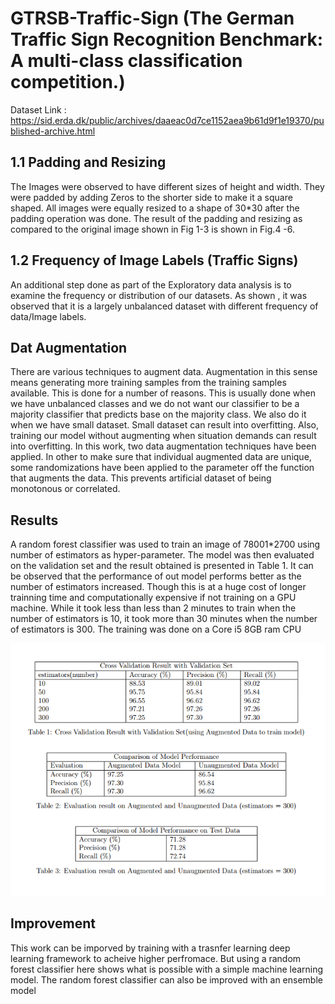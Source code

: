 # GTRSB-Traffic-Sign (The German Traffic Sign Recognition Benchmark: A multi-class classification competition.)

Dataset Link : https://sid.erda.dk/public/archives/daaeac0d7ce1152aea9b61d9f1e19370/published-archive.html

## 1.1 Padding and Resizing
The Images were observed to have different sizes of height and width. They were padded by
adding Zeros to the shorter side to make it a square shaped. All images were equally resized
to a shape of 30*30 after the padding operation was done. The result of the padding and
resizing as compared to the original image shown in Fig 1-3 is shown in Fig.4 -6.
## 1.2 Frequency of Image Labels (Traffic Signs)
An additional step done as part of the Exploratory data analysis is to examine the frequency
or distribution of our datasets. As shown , it was observed that it is a largely unbalanced
dataset with different frequency of data/Image labels. 

## Dat Augmentation 
There are various techniques to augment data. Augmentation in this sense means generating more training samples from the training samples available. This is done for a number
of reasons. This is usually done when we have unbalanced classes and we do not want our
classifier to be a majority classifier that predicts base on the majority class. We also do it
when we have small dataset. Small dataset can result into overfitting. Also, training our
model without augmenting when situation demands can result into overfitting. In this work,
two data augmentation techniques have been applied. In other to make sure that individual
augmented data are unique, some randomizations have been applied to the parameter off
the function that augments the data. This prevents artificial dataset of being monotonous
or correlated.


## Results
A random forest classifier was used to train an image of 78001*2700 using number of estimators as hyper-parameter. The model was then evaluated on the validation set and the
result obtained is presented in Table 1. It can be observed that the performance of out
model performs better as the number of estimators increased. Though this is at a huge cost
of longer trainning time and computationally expensive if not training on a GPU machine.
While it took less than less than 2 minutes to train when the number of estimators is 10, it
took more than 30 minutes when the number of estimators is 300. The training was done
on a Core i5 8GB ram CPU

![alt text](https://github.com/jimohafeezco/GTRSB-Traffic-Sign/blob/master/result.png)

## Improvement

This work can be imporved by training with a trasnfer learning deep learning framework to acheive higher perfromace. But using a random forest classifier here shows what is possible with a simple machine learning model. The random forest classifier can also be improved with an ensemble model
